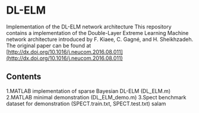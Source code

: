 # DL-ELM
Implementation of the DL-ELM network architecture
This repository contains a implementation of the Double-Layer Extreme Learning Machine network architecture introduced by F. Kiaee, C. Gagné, and H. Sheikhzadeh. The original paper can be found at
[http://dx.doi.org/10.1016/j.neucom.2016.08.011](http://dx.doi.org/10.1016/j.neucom.2016.08.011)

## Contents

1.MATLAB implementation of sparse Bayesian DL-ELM (DL_ELM.m)
2.MATLAB minimal demonstration (DL_ELM_demo.m)
3.Spect benchmark dataset for demonstration (SPECT.train.txt, SPECT.test.txt)
salam
